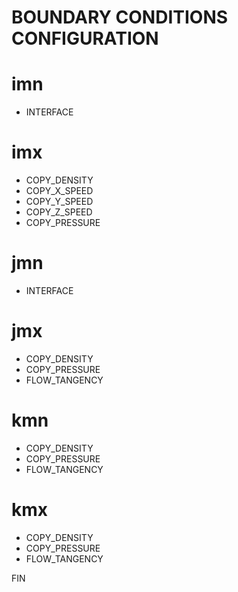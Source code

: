 BOUNDARY CONDITIONS CONFIGURATION
=================================

# imn
- INTERFACE

# imx
- COPY_DENSITY
- COPY_X_SPEED
- COPY_Y_SPEED
- COPY_Z_SPEED
- COPY_PRESSURE

# jmn
- INTERFACE

# jmx
- COPY_DENSITY
- COPY_PRESSURE
- FLOW_TANGENCY

# kmn
- COPY_DENSITY
- COPY_PRESSURE
- FLOW_TANGENCY

# kmx
- COPY_DENSITY
- COPY_PRESSURE
- FLOW_TANGENCY

FIN
